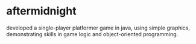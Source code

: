 # aftermidnight
developed a single-player platformer game in java, using simple graphics, demonstrating skills in game logic and object-oriented programming.
